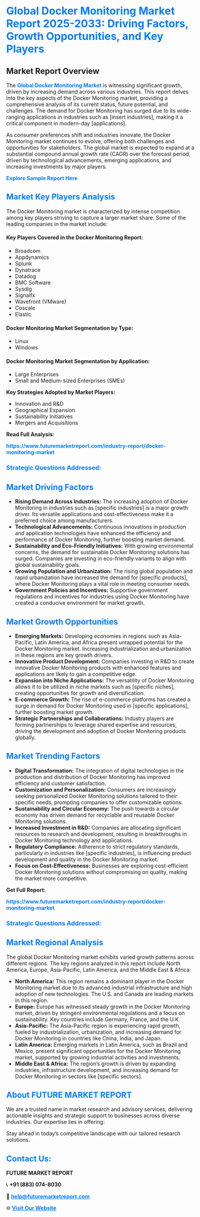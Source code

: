 <h1 style="color: #007BFF;">Global Docker Monitoring Market Report 2025-2033: Driving Factors, Growth Opportunities, and Key Players</h1>

<section id="overview">
<h2>Market Report Overview</h2>
<p>The <a href="https://www.futuremarketreport.com/industry-report/docker-monitoring-market" style="color: #007BFF; text-decoration: none;"><strong>Global Docker Monitoring Market</strong></a> is witnessing significant growth, driven by increasing demand across various industries. This report delves into the key aspects of the Docker Monitoring market, providing a comprehensive analysis of its current status, future potential, and challenges. The demand for Docker Monitoring has surged due to its wide-ranging applications in industries such as [insert industries], making it a critical component in modern-day [applications].</p>
<p>As consumer preferences shift and industries innovate, the Docker Monitoring market continues to evolve, offering both challenges and opportunities for stakeholders. The global market is expected to expand at a substantial compound annual growth rate (CAGR) over the forecast period, driven by technological advancements, emerging applications, and increasing investments by major players.</p>
</section>

<section id="overview">
<p><a href="https://www.futuremarketreport.com/request-sample/reportId=43745" style="color: #007BFF; text-decoration: none;"><strong>Explore Sample Report Here</strong></a></p>
</section>

<section id="key-players">
<h2 style="color: #007BFF;">Market Key Players Analysis</h2>
<p>The Docker Monitoring market is characterized by intense competition among key players striving to capture a larger market share. Some of the leading companies in the market include:</p>
<h4>Key Players Covered in the Docker Monitoring Report:</h4>
<ul><li>Broadcom</li><li>Appdynamics</li><li>Splunk</li><li>Dynatrace</li><li>Datadog</li><li>BMC Software</li><li>Sysdig</li><li>Signalfx</li><li>Wavefront (VMware)</li><li>Coscale</li><li>Elastic</li></ul>
<h4>Docker Monitoring Market Segmentation by Type:</h4>
<ul><li>Linux</li><li>Windows</li></ul>

<h4>Docker Monitoring Market Segmentation by Application:</h4>
<ul><li>Large Enterprises</li><li>Small and Medium-sized Enterprises (SMEs)</li></ul>
<p><strong>Key Strategies Adopted by Market Players:</strong></p>
<ul>
<li>Innovation and R&D</li>
<li>Geographical Expansion</li>
<li>Sustainability Initiatives</li>
<li>Mergers and Acquisitions</li>
</ul>
</section>

<section>
<p><strong>Read Full Analysis: </strong></p><a href="https://www.futuremarketreport.com/industry-report/docker-monitoring-market" style="color: #007BFF; text-decoration: none;"><strong>https://www.futuremarketreport.com/industry-report/docker-monitoring-market</strong></a>
<h3 style="color: #007BFF;">Strategic Questions Addressed:</h3>
</section>

<section id="driving-factors">
<h2 style="color: #007BFF;">Market Driving Factors</h2>
<ul>
<li><strong>Rising Demand Across Industries:</strong> The increasing adoption of Docker Monitoring in industries such as [specific industries] is a major growth driver. Its versatile applications and cost-effectiveness make it a preferred choice among manufacturers.</li>
<li><strong>Technological Advancements:</strong> Continuous innovations in production and application technologies have enhanced the efficiency and performance of Docker Monitoring, further boosting market demand.</li>
<li><strong>Sustainability and Eco-Friendly Initiatives:</strong> With growing environmental concerns, the demand for sustainable Docker Monitoring solutions has surged. Companies are investing in eco-friendly variants to align with global sustainability goals.</li>
<li><strong>Growing Population and Urbanization:</strong> The rising global population and rapid urbanization have increased the demand for [specific products], where Docker Monitoring plays a vital role in meeting consumer needs.</li>
<li><strong>Government Policies and Incentives:</strong> Supportive government regulations and incentives for industries using Docker Monitoring have created a conducive environment for market growth.</li>
</ul>
</section>

<section id="growth-opportunities">
<h2 style="color: #007BFF;">Market Growth Opportunities</h2>
<ul>
<li><strong>Emerging Markets:</strong> Developing economies in regions such as Asia-Pacific, Latin America, and Africa present untapped potential for the Docker Monitoring market. Increasing industrialization and urbanization in these regions are key growth drivers.</li>
<li><strong>Innovative Product Development:</strong> Companies investing in R&D to create innovative Docker Monitoring products with enhanced features and applications are likely to gain a competitive edge.</li>
<li><strong>Expansion into Niche Applications:</strong> The versatility of Docker Monitoring allows it to be utilized in niche markets such as [specific niches], creating opportunities for growth and diversification.</li>
<li><strong>E-commerce Growth:</strong> The rise of e-commerce platforms has created a surge in demand for Docker Monitoring used in [specific applications], further boosting market growth.</li>
<li><strong>Strategic Partnerships and Collaborations:</strong> Industry players are forming partnerships to leverage shared expertise and resources, driving the development and adoption of Docker Monitoring products globally.</li>
</ul>
</section>

<section id="trending-factors">
<h2 style="color: #007BFF;">Market Trending Factors</h2>
<ul>
<li><strong>Digital Transformation:</strong> The integration of digital technologies in the production and distribution of Docker Monitoring has improved efficiency and customer satisfaction.</li>
<li><strong>Customization and Personalization:</strong> Consumers are increasingly seeking personalized Docker Monitoring solutions tailored to their specific needs, prompting companies to offer customizable options.</li>
<li><strong>Sustainability and Circular Economy:</strong> The push towards a circular economy has driven demand for recyclable and reusable Docker Monitoring solutions.</li>
<li><strong>Increased Investment in R&D:</strong> Companies are allocating significant resources to research and development, resulting in breakthroughs in Docker Monitoring technology and applications.</li>
<li><strong>Regulatory Compliance:</strong> Adherence to strict regulatory standards, particularly in industries like [specific industries], is influencing product development and quality in the Docker Monitoring market.</li>
<li><strong>Focus on Cost-Effectiveness:</strong> Businesses are exploring cost-efficient Docker Monitoring solutions without compromising on quality, making the market more competitive.</li>
</ul>
</section>

<section>
<p><strong>Get Full Report: </strong></p><a href="https://www.futuremarketreport.com/industry-report/docker-monitoring-market" style="color: #007BFF; text-decoration: none;"><strong>https://www.futuremarketreport.com/industry-report/docker-monitoring-market</strong></a>
<h3 style="color: #007BFF;">Strategic Questions Addressed:</h3>
</section>


<section id="regional-analysis">
<h2 style="color: #007BFF;">Market Regional Analysis</h2>
<p>The global Docker Monitoring market exhibits varied growth patterns across different regions. The key regions analyzed in this report include North America, Europe, Asia-Pacific, Latin America, and the Middle East & Africa:</p>
<ul>
<li><strong>North America:</strong> This region remains a dominant player in the Docker Monitoring market due to its advanced industrial infrastructure and high adoption of new technologies. The U.S. and Canada are leading markets in this region.</li>
<li><strong>Europe:</strong> Europe has witnessed steady growth in the Docker Monitoring market, driven by stringent environmental regulations and a focus on sustainability. Key countries include Germany, France, and the U.K.</li>
<li><strong>Asia-Pacific:</strong> The Asia-Pacific region is experiencing rapid growth, fueled by industrialization, urbanization, and increasing demand for Docker Monitoring in countries like China, India, and Japan.</li>
<li><strong>Latin America:</strong> Emerging markets in Latin America, such as Brazil and Mexico, present significant opportunities for the Docker Monitoring market, supported by growing industrial activities and investments.</li>
<li><strong>Middle East & Africa:</strong> The region’s growth is driven by expanding industries, infrastructure development, and increasing demand for Docker Monitoring in sectors like [specific sectors].</li>
</ul>
</section>

<footer>
<h2 style="color: #007BFF;">About FUTURE MARKET REPORT</h2>
<p>We are a trusted name in market research and advisory services, delivering actionable insights and strategic support to businesses across diverse industries. Our expertise lies in offering:</p>

<p>Stay ahead in today’s competitive landscape with our tailored research solutions.</p>

<h2 style="color: #007BFF;">Contact Us:</h2>
<p><strong>FUTURE MARKET REPORT</strong></p>
<p>📞 <strong>+91 (883) 074-8030</strong></p>
<p>📧 <strong><a href="mailto:help@futuremarketreport.com" style="color: #007BFF;">help@futuremarketreport.com</a></strong></p>
<p>🌐 <strong><a href="https://www.futuremarketreport.com/" style="color: #007BFF;">Visit Our Website</a></strong></p>
</footer>